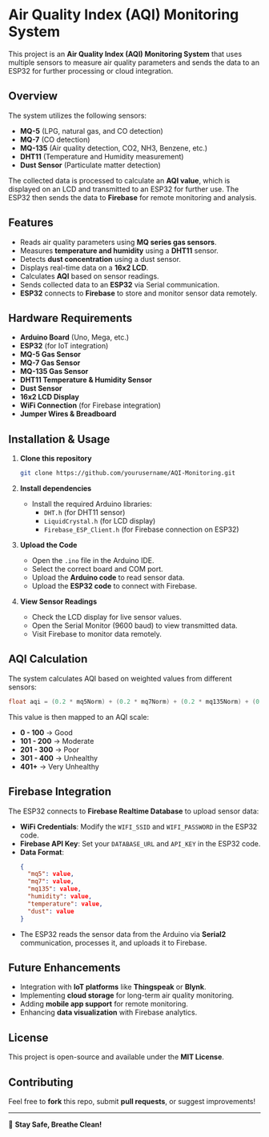 # Air Quality Index (AQI) Monitoring System

This project is an **Air Quality Index (AQI) Monitoring System** that uses multiple sensors to measure air quality parameters and sends the data to an ESP32 for further processing or cloud integration.

## Overview
The system utilizes the following sensors:
- **MQ-5** (LPG, natural gas, and CO detection)
- **MQ-7** (CO detection)
- **MQ-135** (Air quality detection, CO2, NH3, Benzene, etc.)
- **DHT11** (Temperature and Humidity measurement)
- **Dust Sensor** (Particulate matter detection)

The collected data is processed to calculate an **AQI value**, which is displayed on an LCD and transmitted to an ESP32 for further use. The ESP32 then sends the data to **Firebase** for remote monitoring and analysis.

## Features
- Reads air quality parameters using **MQ series gas sensors**.
- Measures **temperature and humidity** using a **DHT11** sensor.
- Detects **dust concentration** using a dust sensor.
- Displays real-time data on a **16x2 LCD**.
- Calculates **AQI** based on sensor readings.
- Sends collected data to an **ESP32** via Serial communication.
- **ESP32** connects to **Firebase** to store and monitor sensor data remotely.

## Hardware Requirements
- **Arduino Board** (Uno, Mega, etc.)
- **ESP32** (for IoT integration)
- **MQ-5 Gas Sensor**
- **MQ-7 Gas Sensor**
- **MQ-135 Gas Sensor**
- **DHT11 Temperature & Humidity Sensor**
- **Dust Sensor**
- **16x2 LCD Display**
- **WiFi Connection** (for Firebase integration)
- **Jumper Wires & Breadboard**

## Installation & Usage
1. **Clone this repository**
   ```sh
   git clone https://github.com/yourusername/AQI-Monitoring.git
   ```
2. **Install dependencies**
   - Install the required Arduino libraries:
     - `DHT.h` (for DHT11 sensor)
     - `LiquidCrystal.h` (for LCD display)
     - `Firebase_ESP_Client.h` (for Firebase connection on ESP32)
   
3. **Upload the Code**
   - Open the `.ino` file in the Arduino IDE.
   - Select the correct board and COM port.
   - Upload the **Arduino code** to read sensor data.
   - Upload the **ESP32 code** to connect with Firebase.

4. **View Sensor Readings**
   - Check the LCD display for live sensor values.
   - Open the Serial Monitor (9600 baud) to view transmitted data.
   - Visit Firebase to monitor data remotely.

## AQI Calculation
The system calculates AQI based on weighted values from different sensors:
```cpp
float aqi = (0.2 * mq5Norm) + (0.2 * mq7Norm) + (0.2 * mq135Norm) + (0.2 * humidityNorm) + (0.2 * dustNorm);
```
This value is then mapped to an AQI scale:
- **0 - 100** → Good
- **101 - 200** → Moderate
- **201 - 300** → Poor
- **301 - 400** → Unhealthy
- **401+** → Very Unhealthy

## Firebase Integration
The ESP32 connects to **Firebase Realtime Database** to upload sensor data:
- **WiFi Credentials**: Modify the `WIFI_SSID` and `WIFI_PASSWORD` in the ESP32 code.
- **Firebase API Key**: Set your `DATABASE_URL` and `API_KEY` in the ESP32 code.
- **Data Format**:
  ```json
  {
    "mq5": value,
    "mq7": value,
    "mq135": value,
    "humidity": value,
    "temperature": value,
    "dust": value
  }
  ```
- The ESP32 reads the sensor data from the Arduino via **Serial2** communication, processes it, and uploads it to Firebase.

## Future Enhancements
- Integration with **IoT platforms** like **Thingspeak** or **Blynk**.
- Implementing **cloud storage** for long-term air quality monitoring.
- Adding **mobile app support** for remote monitoring.
- Enhancing **data visualization** with Firebase analytics.

## License
This project is open-source and available under the **MIT License**.

## Contributing
Feel free to **fork** this repo, submit **pull requests**, or suggest improvements!

---
🚀 **Stay Safe, Breathe Clean!**

